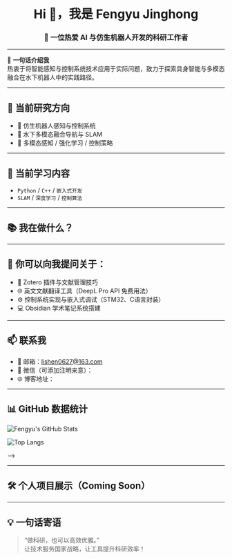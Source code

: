 <h1 align="center">Hi 👋，我是 Fengyu Jinghong</h1>

<h3 align="center">🚀 一位热爱 AI 与仿生机器人开发的科研工作者</h3>

---

🎯 **一句话介绍我**  
热衷于将智能感知与控制系统技术应用于实际问题，致力于探索具身智能与多模态融合在水下机器人中的实践路径。

---

## 🔬 当前研究方向

- 🤖 仿生机器人感知与控制系统  
- 🌊 水下多模态融合导航与 SLAM  
- 🧠 多模态感知 / 强化学习 / 控制策略

---

## 🧠 当前学习内容

- `Python` / `C++` / `嵌入式开发`  
- `SLAM` / `深度学习` / `控制算法`

---

## 📚 我在做什么？


---

## 💬 你可以向我提问关于：

- 📖 Zotero 插件与文献管理技巧  
- 🌐 英文文献翻译工具（DeepL Pro API 免费用法）  
- ⚙️ 控制系统实现与嵌入式调试（STM32、C语言封装）  
- 💻 Obsidian 学术笔记系统搭建  

---

## 📫 联系我

- 📧 邮箱：lishen0627@163.com  
- 💬 微信（可添加注明来意）：
- 🌐 博客地址： 

---

## 📊 GitHub 数据统计

<!-- GitHub 贡献图 -->
![Fengyu's GitHub Stats](https://github-readme-stats.vercel.app/api?username=fengyujinghong&show_icons=true&theme=gruvbox)

![Top Langs](https://github-readme-stats.vercel.app/api/top-langs/?username=fengyujinghong&layout=compact)

-->

---

## 🛠 个人项目展示（Coming Soon）


---

## 💡 一句话寄语

> “做科研，也可以高效优雅。”  
> 让技术服务国家战略，让工具提升科研效率！

